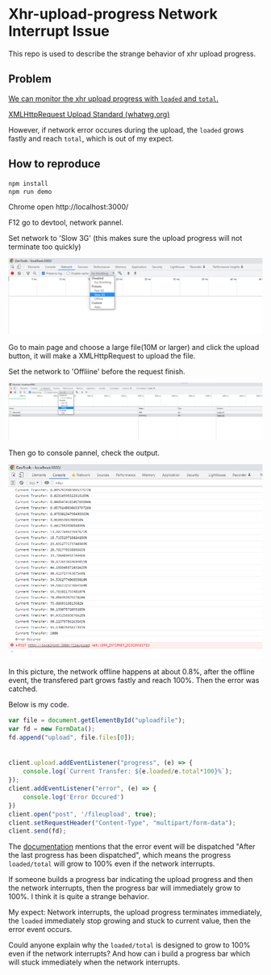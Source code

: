 # Xhr-upload-progress Network Interrupt Issue

This repo is used to describe the strange behavior of xhr upload progress.

## Problem

[We can monitor the xhr upload progress with `loaded` and `total`.](https://stackoverflow.com/questions/76976/how-to-get-progress-from-xmlhttprequest/3694435#3694435)

[XMLHttpRequest Upload Standard (whatwg.org)](https://xhr.spec.whatwg.org/#xmlhttprequestupload)

However, if network error occures  during the upload, the `loaded` grows fastly and reach `total`, which is out of my expect.

## How to reproduce

```
npm install
npm run demo
```

Chrome open http://localhost:3000/

F12 go to devtool, network pannel.

Set network to 'Slow 3G' (this makes sure the upload progress will not terminate too quickly)

 ![image-20221110230734859](https://raw.githubusercontent.com/weihongliang233/My-Markdown-Figures/master/image-20221110230734859.png)

Go to main page and choose a large file(10M or larger) and click the upload button, it will make a XMLHttpRequest to upload the file.

Set the network to 'Offliine' before the request finish.

![image-20221110231531542](https://raw.githubusercontent.com/weihongliang233/My-Markdown-Figures/master/image-20221110231531542.png)

Then go to console pannel, check the output.

![image-20221110232527031](https://raw.githubusercontent.com/weihongliang233/My-Markdown-Figures/master/image-20221110232527031.png)

In this picture, the network offline happens at about 0.8%, after the offline event, the transfered part grows fastly and reach 100%. Then the error was catched.

Below is my code.

```js
var file = document.getElementById("uploadfile");
var fd = new FormData();
fd.append("upload", file.files[0]);


client.upload.addEventListener("progress", (e) => {
    console.log(`Current Transfer: ${e.loaded/e.total*100}%`);
});
client.addEventListener("error", (e) => {
    console.log('Error Occured')
})
client.open("post", '/fileupload', true);
client.setRequestHeader("Content-Type", "multipart/form-data");
client.send(fd);
```

 The [documentation](https://xhr.spec.whatwg.org/#suggested-names-for-events-using-the-progressevent-interface) mentions that the error event will be dispatched "After the last progress has been dispatched", which means the progress `loaded/total` will grow to 100% even if the network interrupts. 

If someone builds a progress bar indicating the upload progress and then the network interrupts, then the progress bar will immediately grow to 100%. I think it is quite a strange behavior. 

My expect: Network interrupts, the upload progress terminates immediately, the `loaded` immediately stop growing and stuck to current value, then the error event occurs.

Could anyone explain why the `loaded/total` is designed to grow to 100% even if the network interrupts? And how can i build a progress bar which will stuck immediately when the network interrupts.
